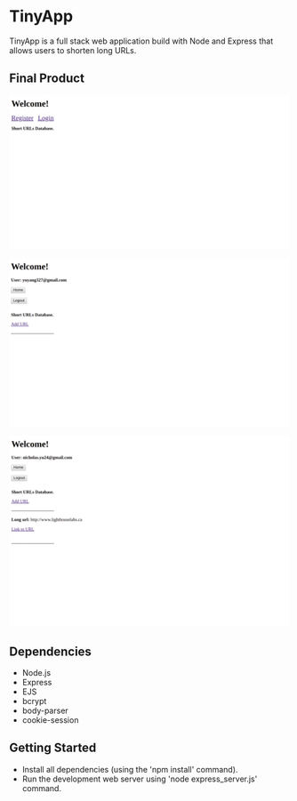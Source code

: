 # TinyApp

TinyApp is a full stack web application build with Node and Express that allows users to shorten long URLs.

## Final Product

!["screenshot description"](https://github.com/nicholasyyu/TinyApp/blob/master/docs/Home.png)

!["screenshot description"](https://github.com/nicholasyyu/TinyApp/blob/master/docs/user1-home.png)

!["screenshot description"](https://github.com/nicholasyyu/TinyApp/blob/master/docs/user2-home.png)

## Dependencies

- Node.js
- Express
- EJS
- bcrypt
- body-parser
- cookie-session

## Getting Started

- Install all dependencies (using the 'npm install' command).
- Run the development web server using 'node express_server.js' command.